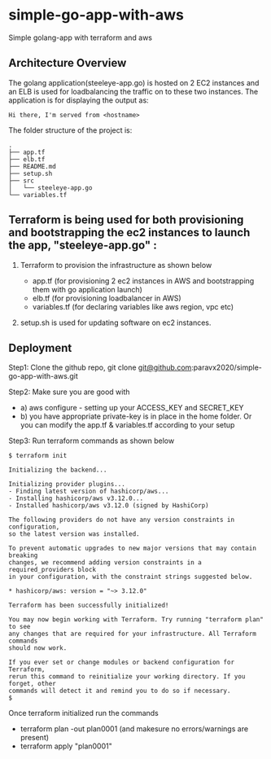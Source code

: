 # simple-go-app-with-aws
Simple golang-app with terraform and aws

## Architecture Overview

The golang application(steeleye-app.go) is hosted on 2 EC2 instances and an ELB is used for loadbalancing the traffic on to these two instances.
The application is for displaying the output as:

    Hi there, I'm served from <hostname>
  
The folder structure of the project is:
```
.
├── app.tf
├── elb.tf
├── README.md
├── setup.sh
├── src
│   └── steeleye-app.go
└── variables.tf

```

## Terraform is being used for both provisioning and bootstrapping the ec2 instances to launch the app, "steeleye-app.go" :

1) Terraform to provision the infrastructure as shown below
    - app.tf (for provisioning 2 ec2 instances in AWS and bootstrapping them with go application launch)
    - elb.tf (for provisioning loadbalancer in AWS) 
    - variables.tf (for declaring variables like aws region, vpc etc)
    
2) setup.sh is used for updating software on ec2 instances.

## Deployment

Step1:
Clone the github repo,  git clone git@github.com:paravx2020/simple-go-app-with-aws.git

Step2:
Make sure you are good with 

* a) aws configure - setting up your ACCESS_KEY and SECRET_KEY
* b) you have appropriate private-key is in place in the home folder. Or you can modify the app.tf & variables.tf according to your setup 

Step3:
Run terraform commands as shown below
```
$ terraform init

Initializing the backend...

Initializing provider plugins...
- Finding latest version of hashicorp/aws...
- Installing hashicorp/aws v3.12.0...
- Installed hashicorp/aws v3.12.0 (signed by HashiCorp)

The following providers do not have any version constraints in configuration,
so the latest version was installed.

To prevent automatic upgrades to new major versions that may contain breaking
changes, we recommend adding version constraints in a required_providers block
in your configuration, with the constraint strings suggested below.

* hashicorp/aws: version = "~> 3.12.0"

Terraform has been successfully initialized!

You may now begin working with Terraform. Try running "terraform plan" to see
any changes that are required for your infrastructure. All Terraform commands
should now work.

If you ever set or change modules or backend configuration for Terraform,
rerun this command to reinitialize your working directory. If you forget, other
commands will detect it and remind you to do so if necessary.
$
```

Once terraform initialized run the commands
- terraform plan -out plan0001 (and makesure no errors/warnings are present)
- terraform apply "plan0001"






